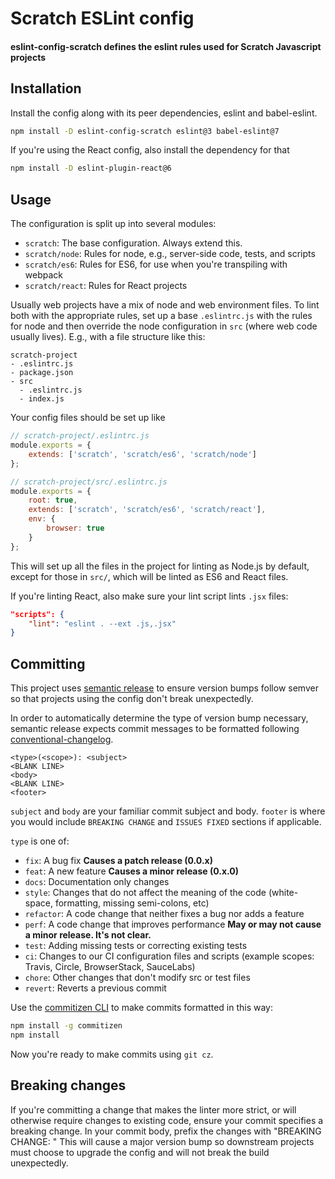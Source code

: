 # Scratch ESLint config
#### eslint-config-scratch defines the eslint rules used for Scratch Javascript projects

## Installation
Install the config along with its peer dependencies, eslint and babel-eslint.
```bash
npm install -D eslint-config-scratch eslint@3 babel-eslint@7
```

If you're using the React config, also install the dependency for that
```bash
npm install -D eslint-plugin-react@6
```

## Usage
The configuration is split up into several modules:
* `scratch`: The base configuration. Always extend this.
* `scratch/node`: Rules for node, e.g., server-side code, tests, and scripts
* `scratch/es6`: Rules for ES6, for use when you're transpiling with webpack
* `scratch/react`: Rules for React projects

Usually web projects have a mix of node and web environment files. To lint both
with the appropriate rules, set up a base `.eslintrc.js` with the rules for node
and then override the node configuration in `src` (where web code usually lives).
E.g., with a file structure like this:
```
scratch-project
- .eslintrc.js
- package.json
- src
  - .eslintrc.js
  - index.js
```
Your config files should be set up like
```javascript
// scratch-project/.eslintrc.js
module.exports = {
    extends: ['scratch', 'scratch/es6', 'scratch/node']
};

// scratch-project/src/.eslintrc.js
module.exports = {
    root: true,
    extends: ['scratch', 'scratch/es6', 'scratch/react'],
    env: {
        browser: true
    }
};
```
This will set up all the files in the project for linting as Node.js by default,
except for those in `src/`, which will be linted as ES6 and React files.

If you're linting React, also make sure your lint script lints `.jsx` files:
```json
"scripts": {
    "lint": "eslint . --ext .js,.jsx"
}
```

## Committing
This project uses [semantic release](https://github.com/semantic-release/semantic-release)
to ensure version bumps follow semver so that projects using the config don't
break unexpectedly.

In order to automatically determine the type of version bump necessary, semantic
release expects commit messages to be formatted following
[conventional-changelog](https://github.com/bcoe/conventional-changelog-standard/blob/master/convention.md).
```
<type>(<scope>): <subject>
<BLANK LINE>
<body>
<BLANK LINE>
<footer>
```

`subject` and `body` are your familiar commit subject and body. `footer` is
where you would include `BREAKING CHANGE` and `ISSUES FIXED` sections if
applicable.

`type` is one of:
* `fix`: A bug fix **Causes a patch release (0.0.x)**
* `feat`: A new feature **Causes a minor release (0.x.0)**
* `docs`: Documentation only changes
* `style`: Changes that do not affect the meaning of the code (white-space, formatting, missing semi-colons, etc)
* `refactor`: A code change that neither fixes a bug nor adds a feature
* `perf`: A code change that improves performance **May or may not cause a minor release. It's not clear.**
* `test`: Adding missing tests or correcting existing tests
* `ci`: Changes to our CI configuration files and scripts (example scopes: Travis, Circle, BrowserStack, SauceLabs)
* `chore`: Other changes that don't modify src or test files
* `revert`: Reverts a previous commit

Use the [commitizen CLI](https://github.com/commitizen/cz-cli) to make commits
formatted in this way:

```bash
npm install -g commitizen
npm install
```

Now you're ready to make commits using `git cz`.

## Breaking changes
If you're committing a change that makes the linter more strict, or will
otherwise require changes to existing code, ensure your commit specifies a
breaking change.  In your commit body, prefix the changes with "BREAKING CHANGE: "
This will cause a major version bump so downstream projects must choose to upgrade
the config and will not break the build unexpectedly.
